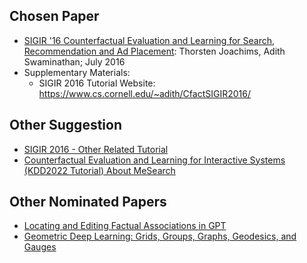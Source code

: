 ## Chosen Paper
* [SIGIR '16 Counterfactual Evaluation and Learning for Search, Recommendation and Ad Placement](https://dl.acm.org/doi/10.1145/2911451.2914803): Thorsten Joachims, Adith Swaminathan; July 2016
* Supplementary Materials:
    * SIGIR 2016 Tutorial Website: https://www.cs.cornell.edu/~adith/CfactSIGIR2016/

## Other Suggestion
* [SIGIR 2016 - Other Related Tutorial](https://sites.google.com/cornell.edu/recsys2021tutorial/references?pli=1)
* [Counterfactual Evaluation and Learning for Interactive Systems (KDD2022 Tutorial)
About MeSearch](https://counterfactual-ml.github.io/kdd2022-tutorial/)

## Other Nominated Papers
* [Locating and Editing Factual Associations in GPT](https://arxiv.org/abs/2202.05262)
* [Geometric Deep Learning: Grids, Groups, Graphs, Geodesics, and Gauges](https://arxiv.org/abs/2104.13478)
